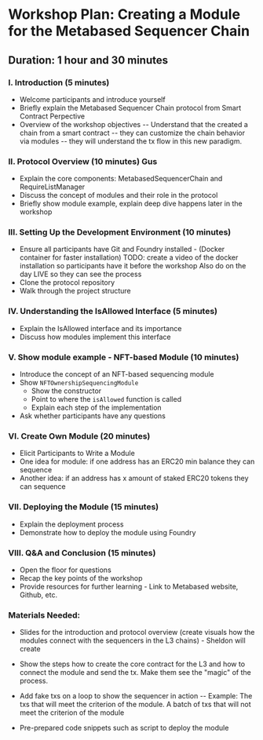 # Workshop Plan: Creating a Module for the Metabased Sequencer Chain

## Duration: 1 hour and 30 minutes

### I. Introduction (5 minutes)

- Welcome participants and introduce yourself
- Briefly explain the Metabased Sequencer Chain protocol from Smart Contract Perpective
- Overview of the workshop objectives
  -- Understand that the created a chain from a smart contract
  -- they can customize the chain behavior via modules
  -- they will understand the tx flow in this new paradigm.

### II. Protocol Overview (10 minutes) Gus

- Explain the core components: MetabasedSequencerChain and RequireListManager
- Discuss the concept of modules and their role in the protocol
- Briefly show module example, explain deep dive happens later in the workshop

### III. Setting Up the Development Environment (10 minutes)

- Ensure all participants have Git and Foundry installed - (Docker container for faster installation)
 TODO: create a video of the docker installation so participants have it before the workshop
 Also do on the day LIVE so they can see the process
- Clone the protocol repository
- Walk through the project structure

### IV. Understanding the IsAllowed Interface (5 minutes)

- Explain the IsAllowed interface and its importance
- Discuss how modules implement this interface

### V. Show module example - NFT-based Module (10 minutes)

- Introduce the concept of an NFT-based sequencing module
- Show `NFTOwnershipSequencingModule`
  - Show the constructor
  - Point to where the `isAllowed` function is called
  - Explain each step of the implementation
- Ask whether participants have any questions

### VI. Create Own Module (20 minutes)

- Elicit Participants to Write a Module
- One idea for module: if one address has an ERC20 min balance they can sequence
- Another idea: if an address has x amount of staked ERC20 tokens they can sequence

### VII. Deploying the Module (15 minutes)

- Explain the deployment process
- Demonstrate how to deploy the module using Foundry

### VIII. Q&A and Conclusion (15 minutes)

- Open the floor for questions
- Recap the key points of the workshop
- Provide resources for further learning - Link to Metabased website, Github, etc.

### Materials Needed:

- Slides for the introduction and protocol overview (create visuals how the modules connect with the sequencers in the L3 chains) - Sheldon will create

- Show the steps how to create the core contract for the L3 and how to connect the module and send the tx. Make them see the "magic" of the process.

- Add fake txs on a loop to show the sequencer in action
  -- Example: The txs that will meet the criterion of the module.
  A batch of txs that will not meet the criterion of the module

- Pre-prepared code snippets such as script to deploy the module
